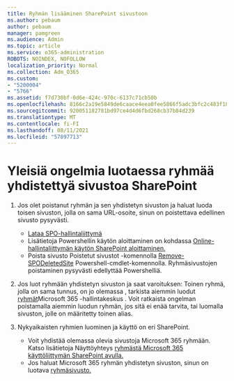 ```yaml
---
title: Ryhmän lisääminen SharePoint sivustoon
ms.author: pebaum
author: pebaum
manager: pamgreen
ms.audience: Admin
ms.topic: article
ms.service: o365-administration
ROBOTS: NOINDEX, NOFOLLOW
localization_priority: Normal
ms.collection: Adm_O365
ms.custom:
- "5200004"
- "5766"
ms.assetid: f7d730bf-0d6e-424c-970c-6137c71cb50b
ms.openlocfilehash: 8166c2a19e5849de6caace4eea0fee5866f5adc3bfc2c483f18fc788c1bf2fa9
ms.sourcegitcommit: 920051182781bd97ce4d4d6fbd268cb37b84d239
ms.translationtype: MT
ms.contentlocale: fi-FI
ms.lasthandoff: 08/11/2021
ms.locfileid: "57897713"
---
```

# <a name="common-issues-when-creating-a-group-connected-site-in-sharepoint"></a>Yleisiä ongelmia luotaessa ryhmää yhdistettyä sivustoa SharePoint

1. Jos olet poistanut ryhmän ja sen yhdistetyn sivuston ja haluat luoda toisen sivuston, jolla on sama URL-osoite, sinun on poistettava edellinen sivusto pysyvästi.

   - [Lataa SPO-hallintaliittymä](https://support.office.com/article/introduction-to-the-sharepoint-online-management-shell-c16941c3-19b4-4710-8056-34c034493429)
   - Lisätietoja Powershellin käytön aloittaminen on kohdassa [Online-hallintaliittymän käytön SharePoint aloittaminen.](https://docs.microsoft.com/powershell/module/sharepoint-online/remove-sposite)
   - Poista sivusto Poistetut sivustot -komennolla [Remove-SPODeletedSite](https://docs.microsoft.com/powershell/module/sharepoint-online/remove-sposite?view=sharepoint-ps) Powershell-cmdlet-komennolla. Ryhmäsivustojen poistaminen pysyvästi edellyttää Powershelliä.

1. Jos luot ryhmään yhdistetyn sivuston ja saat varoituksen: Toinen ryhmä, jolla on sama tunnus, on jo olemassa , tarkista aiemmin luodut [ryhmät](https://admin.microsoft.com/AdminPortal/Home#/groups)Microsoft 365 -hallintakeskus . Voit ratkaista ongelman poistamalla aiemmin luodun ryhmän, jos sitä ei enää tarvita, tai luomalla sivuston, jolle on määritetty toinen alias.

1. Nykyaikaisten ryhmien luominen ja käyttö on eri SharePoint.

   - Voit yhdistää olemassa olevia sivustoja Microsoft 365 ryhmään. Katso lisätietoja Näyttöyhteys [ryhmästä Microsoft 365 käyttöliittymän SharePoint avulla.](https://docs.microsoft.com/sharepoint/dev/transform/modernize-connect-to-office365-group#connect-an-office-365-group-using-the-sharepoint-user-interface)
   - Jos haluat Microsoft 365 ryhmän yhdistetyn sivuston, sinun on luotava [ryhmäsivusto.](https://admin.microsoft.com/sharepoint)
